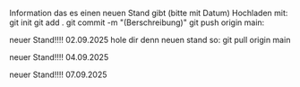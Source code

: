 Information das es einen neuen Stand gibt (bitte mit Datum) Hochladen mit: git init git add . git commit -m "(Berschreibung)" git push origin main:

neuer Stand!!!! 02.09.2025 hole dir denn neuen stand so: git pull origin main

neuer Stand!!!! 04.09.2025

neuer Stand!!!! 07.09.2025